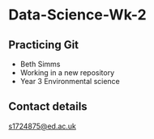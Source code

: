 # Data-Science-Wk-2
## Practicing Git 
- Beth Simms 
- Working in a new repository 
- Year 3 Environmental science 
## Contact details
s1724875@ed.ac.uk

